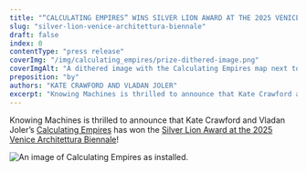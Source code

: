 ```yaml
---
title: "“CALCULATING EMPIRES” WINS SILVER LION AWARD AT THE 2025 VENICE ARCHITETTURA BIENNALE"
slug: "silver-lion-venice-architettura-biennale"
draft: false
index: 0
contentType: "press release"
coverImg: "/img/calculating_empires/prize-dithered-image.png"
coverImgAlt: "A dithered image with the Calculating Empires map next to the award itself"
preposition: "by"
authors: "KATE CRAWFORD AND VLADAN JOLER"
excerpt: "Knowing Machines is thrilled to announce that Kate Crawford and Vladan Joler's Calculating Empires has won the Silver Lion Award at the  2025 Venice Architettura Biennale"
---
```

Knowing Machines is thrilled to announce that Kate Crawford and Vladan Joler’s [Calculating Empires](https://calculatingempires.net/) has won the [Silver Lion Award at the 2025 Venice Architettura Biennale](https://www.labiennale.org/en/news/awards-biennale-architettura-2025)!

![An image of Calculating Empires as installed.](/img/calculating_empires/ce_cappelletti.png "photo: Marco Cappelletti")